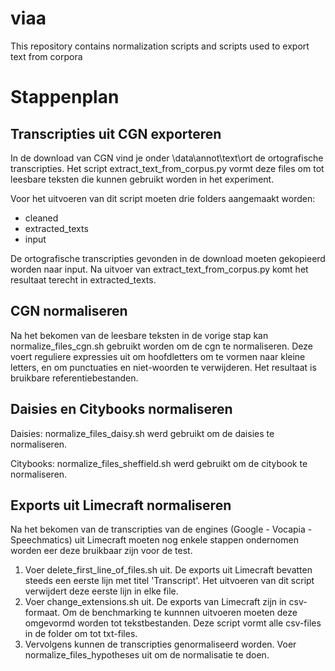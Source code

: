 # viaa
This repository contains normalization scripts and scripts used to export text from corpora

# Stappenplan 
## Transcripties uit CGN exporteren
In de download van CGN vind je onder \data\annot\text\ort de ortografische transcripties. Het script extract_text_from_corpus.py vormt deze files om tot leesbare teksten die kunnen gebruikt worden in het experiment. 

Voor het uitvoeren van dit script moeten drie folders aangemaakt worden: 
- cleaned
- extracted_texts
- input

De ortografische transcripties gevonden in de download moeten gekopieerd worden naar input. Na uitvoer van extract_text_from_corpus.py komt het resultaat terecht in extracted_texts. 

## CGN normaliseren
Na het bekomen van de leesbare teksten in de vorige stap kan normalize_files_cgn.sh gebruikt worden om de cgn te normaliseren. Deze voert reguliere expressies uit om hoofdletters om te vormen naar kleine letters, en om punctuaties en niet-woorden te verwijderen. Het resultaat is bruikbare referentiebestanden. 

## Daisies en Citybooks normaliseren
Daisies: 
normalize_files_daisy.sh werd gebruikt om de daisies te normaliseren. 

Citybooks: 
normalize_files_sheffield.sh werd gebruikt om de citybook te normaliseren.  

## Exports uit Limecraft normaliseren
Na het bekomen van de transcripties van de engines (Google - Vocapia - Speechmatics) uit Limecraft moeten nog enkele stappen ondernomen worden eer deze bruikbaar zijn voor de test. 
1) Voer delete_first_line_of_files.sh uit. De exports uit Limecraft bevatten steeds een eerste lijn met titel 'Transcript'. Het uitvoeren van dit script verwijdert deze eerste lijn in elke file. 
2) Voer change_extensions.sh uit. De exports van Limecraft zijn in csv-formaat. Om de benchmarking te kunnnen uitvoeren moeten deze omgevormd worden tot tekstbestanden. Deze script vormt alle csv-files in de folder om tot txt-files. 
3) Vervolgens kunnen de transcripties genormaliseerd worden. Voer normalize_files_hypotheses uit om de normalisatie te doen. 
